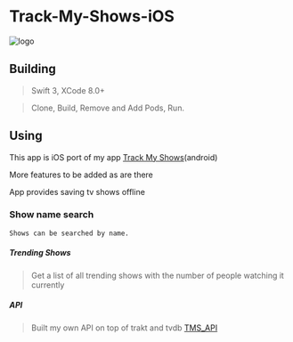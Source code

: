 # Track-My-Shows-iOS

![logo](https://user-images.githubusercontent.com/8962264/33332046-3791a9be-d489-11e7-8dff-40526401498a.png)  

## Building
> Swift 3, XCode 8.0+

> Clone, Build, Remove and Add Pods, Run.

## Using
This app is iOS port of my app [Track My Shows](https://play.google.com/store/apps/details?id=ss.delta.com.trackmyshows)(android)

More features to be added as are there

App provides saving tv shows offline

### Show name search
`Shows can be searched by name.`

##### Trending Shows
>Get a list of all trending shows with the number of people watching it currently

##### API
>Built my own API on top of trakt and tvdb [TMS_API](https://github.com/chashmeetsingh/TMS_API)
